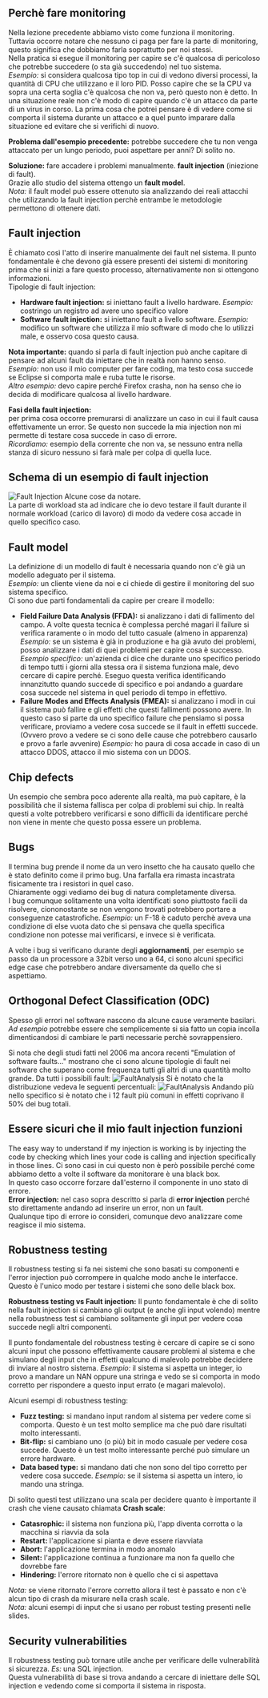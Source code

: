 ## Perchè fare monitoring

Nella lezione precedente abbiamo visto come funziona il monitoring. Tuttavia occorre notare che nessuno ci paga per fare la parte di monitoring, questo significa che dobbiamo farla soprattutto per noi stessi.  
Nella pratica si esegue il monitoring per capire se c'è qualcosa di pericoloso che potrebbe succedere (o sta già succedendo) nel tuo sistema.  
*Esempio:* si considera qualcosa tipo top in cui di vedono diversi processi, la quantità di CPU che utilizzano e il loro PID. Posso capire che se la CPU va sopra una certa soglia c'è qualcosa che non va, però questo non è detto. In una situazione reale non c'è modo di capire quando c'è un attacco da parte di un virus in corso. La prima cosa che potrei pensare è di vedere come si comporta il sistema durante un attacco e a quel punto imparare dalla situazione ed evitare che si verifichi di nuovo.

**Problema dall'esempio precedente:** potrebbe succedere che tu non venga attaccato per un lungo periodo, puoi aspettare per anni? Di solito no.

**Soluzione:** fare accadere i problemi manualmente. **fault injection** (iniezione di fault).  
Grazie allo studio del sistema ottengo un **fault model**.  
*Nota:*  il fault model può essere ottenuto sia analizzando dei reali attacchi che utilizzando la fault injection perchè entrambe le metodologie permettono di ottenere dati.

## Fault injection

È chiamato così l'atto di inserire manualmente dei fault nel sistema. Il punto fondamentale è che devono già essere presenti dei sistemi di monitoring prima che si inizi a fare questo processo, alternativamente non si ottengono informazioni.  
Tipologie di fault injection:
- **Hardware fault injection:** si iniettano fault a livello hardware. *Esempio:* costringo un registro ad avere uno specifico valore
- **Software fault injection:** si iniettano fault a livello software. *Esempio:* modifico un software che utilizza il mio software di modo che lo utilizzi male, e osservo cosa questo causa.

**Nota importante:** quando si parla di fault injection può anche capitare di pensare ad alcuni fault da iniettare che in realtà non hanno senso.  
*Esempio:* non uso il mio computer per fare coding, ma testo cosa succede se Eclipse si comporta male e ruba tutte le risorse.  
*Altro esempio:* devo capire perché Firefox crasha, non ha senso che io decida di modificare qualcosa al livello hardware.

**Fasi della fault injection:**  
per prima cosa occorre premurarsi di analizzare un caso in cui il fault causa effettivamente un error. Se questo non succede la mia injection non mi permette di testare cosa succede in caso di errore.  
*Ricordiamo:* esempio della corrente che non va, se nessuno entra nella stanza di sicuro nessuno si farà male per colpa di quella luce.

## Schema di un esempio di fault injection
![Fault Injection](../Screenshots//2024-10-04-145939_hyprshot.png)
Alcune cose da notare.  
La parte di workload sta ad indicare che io devo testare il fault durante il normale workload (carico di lavoro) di modo da vedere cosa accade in quello specifico caso.  

## Fault model

La definizione di un modello di fault è necessaria quando non c'è già un modello adeguato per il sistema.  
*Esempio:* un cliente viene da noi e ci chiede di gestire il monitoring del suo sistema specifico.  
Ci sono due parti fondamentali da capire per creare il modello:
- **Field Failure Data Analysis (FFDA):** si analizzano i dati di fallimento del campo. A volte questa tecnica è complessa perché magari il failure si verifica raramente o in modo del tutto casuale (almeno in apparenza) *Esempio:* se un sistema è già in produzione e ha già avuto dei problemi, posso analizzare i dati di quei problemi per capire cosa è successo. *Esempio specifico:* un'azienda ci dice che durante uno specifico periodo di tempo tutti i giorni alla stessa ora il sistema funziona male, devo cercare di capire perché. Eseguo questa verifica identificando innanzitutto quando succede di specifico e poi andando a guardare cosa succede nel sistema in quel periodo di tempo in effettivo.
- **Failure Modes and Effects Analysis (FMEA):** si analizzano i modi in cui il sistema può fallire e gli effetti che questi fallimenti possono avere. In questo caso si parte da uno specifico failure che pensiamo si possa verificare, proviamo a vedere cosa succede se il fault in effetti succede. (Ovvero provo a vedere se ci sono delle cause che potrebbero causarlo e provo a farle avvenire) *Esempio:* ho paura di cosa accade in caso di un attacco DDOS, attacco il mio sistema con un DDOS.

## Chip defects

Un esempio che sembra poco aderente alla realtà, ma può capitare, è la possibilità che il sistema fallisca per colpa di problemi sui chip. In realtà questi a volte potrebbero verificarsi e sono difficili da identificare perché non viene in mente che questo possa essere un problema.

## Bugs

Il termina bug prende il nome da un vero insetto che ha causato quello che è stato definito come il primo bug. Una farfalla era rimasta incastrata fisicamente tra i resistori in quel caso.  
Chiaramente oggi vediamo dei bug di natura completamente diversa.  
I bug comunque solitamente una volta identificati sono piuttosto facili da risolvere, ciononostante se non vengono trovati potrebbero portare a conseguenze catastrofiche. *Esempio:* un F-18 è caduto perchè aveva una condizione di else vuota dato che si pensava che quella specifica condizione non potesse mai verificarsi, e invece si è verificata.

A volte i bug si verificano durante degli **aggiornamenti**, per esempio se passo da un processore a 32bit verso uno a 64, ci sono alcuni specifici edge case che potrebbero andare diversamente da quello che si aspettiamo.

## Orthogonal Defect Classification (ODC)

Spesso gli errori nel software nascono da alcune cause veramente basilari. *Ad esempio* potrebbe essere che semplicemente si sia fatto un copia incolla dimenticandosi di cambiare le parti necessarie perchè sovrappensiero.

Si nota che degli studi fatti nel 2006 ma ancora recenti "Emulation of software faults..." mostrano che ci sono alcune tipologie di fault nei software che superano come frequenza tutti gli altri di una quantità molto grande.
Da tutti i possibili fault:
![FaultAnalysis](../Screenshots/software_fault)
Si è notato che la distribuzione vedeva le seguenti percentuali:
![FaultAnalysis](../Screenshots/software_fault_distribution)
Andando più nello specifico si è notato che i 12 fault più comuni in effetti coprivano il 50% dei bug totali.

## Essere sicuri che il mio fault injection funzioni

The easy way to understand if my injection is working is by injecting the code by checking which lines your code is calling and injection specifically in those lines. Ci sono casi in cui questo non è però possibile perché come abbiamo detto a volte il software da monitorare è una black box.  
In questo caso occorre forzare dall'esterno il componente in uno stato di errore.  
**Error injection:** nel caso sopra descritto si parla di **error injection** perché sto direttamente andando ad inserire un error, non un fault.  
Qualunque tipo di errore io consideri, comunque devo analizzare come reagisce il mio sistema.  

## Robustness testing

Il robustness testing si fa nei sistemi che sono basati su componenti e l'error injection può corrompere in qualche modo anche le interfacce. Questo è l'unico modo per testare i sistemi che sono delle black box.

**Robustness testing vs Fault injection:**
Il punto fondamentale è che di solito nella fault injection si cambiano gli output (e anche gli input volendo) mentre nella robustness test si cambiano solitamente gli input per vedere cosa succede negli altri componenti.

Il punto fondamentale del robustness testing è cercare di capire se ci sono alcuni input che possono effettivamente causare problemi al sistema e che simulano degli input che in effetti qualcuno di malevolo potrebbe decidere di inviare al nostro sistema. *Esempio:* il sistema si aspetta un integer, io provo a mandare un NAN oppure una stringa e vedo se si comporta in modo corretto per rispondere a questo input errato (e magari malevolo).

Alcuni esempi di robustness testing:
- **Fuzz testing:** si mandano input random al sistema per vedere come si comporta. Questo è un test molto semplice ma che può dare risultati molto interessanti.
- **Bit-flip:** si cambiano uno (o più) bit in modo casuale per vedere cosa succede. Questo è un test molto interessante perché può simulare un errore hardware.
- **Data based type:** si mandano dati che non sono del tipo corretto per vedere cosa succede. *Esempio:* se il sistema si aspetta un intero, io mando una stringa.

Di solito questi test utilizzano una scala per decidere quanto è importante il crash che viene causato chiamata **Crash scale**:
- **Catasrophic:** il sistema non funziona più, l'app diventa corrotta o la macchina si riavvia da sola
- **Restart:** l'applicazione si pianta e deve essere riavviata
- **Abort:** l'applicazione termina in modo anomalo
- **Silent:** l'applicazione continua a funzionare ma non fa quello che dovrebbe fare
- **Hindering:** l'errore ritornato non è quello che ci si aspettava

*Nota:* se viene ritornato l'errore corretto allora il test è passato e non c'è alcun tipo di crash da misurare nella crash scale.  
*Nota:* alcuni esempi di input che si usano per robust testing presenti nelle slides.

## Security vulnerabilities

Il robustness testing può tornare utile anche per verificare delle vulnerabilità si sicurezza. *Es:* una SQL injection.  
Questa vulnerabilità di base si trova andando a cercare di iniettare delle SQL injection e vedendo come si comporta il sistema in risposta.
